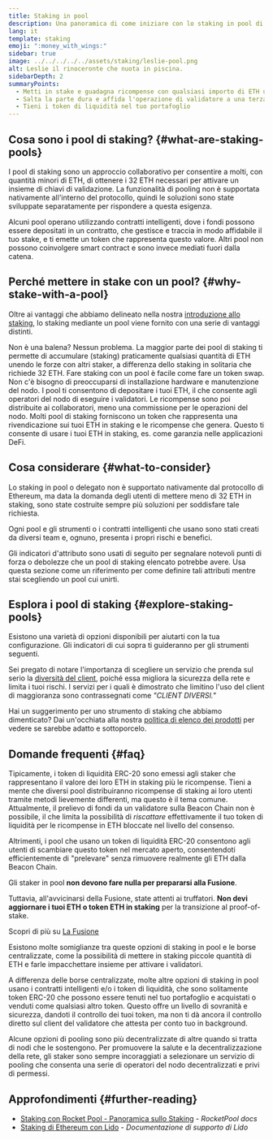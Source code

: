 ```yaml
---
title: Staking in pool
description: Una panoramica di come iniziare con lo staking in pool di ETH
lang: it
template: staking
emoji: ":money_with_wings:"
sidebar: true
image: ../../../../../assets/staking/leslie-pool.png
alt: Leslie il rinoceronte che nuota in piscina.
sidebarDepth: 2
summaryPoints:
  - Metti in stake e guadagna ricompense con qualsiasi importo di ETH unendo le forze con gli altri
  - Salta la parte dura e affida l'operazione di validatore a una terza parte
  - Tieni i token di liquidità nel tuo portafoglio
---
```


## Cosa sono i pool di staking? {#what-are-staking-pools}

I pool di staking sono un approccio collaborativo per consentire a molti, con quantità minori di ETH, di ottenere i 32 ETH necessari per attivare un insieme di chiavi di validazione. La funzionalità di pooling non è supportata nativamente all'interno del protocollo, quindi le soluzioni sono state sviluppate separatamente per rispondere a questa esigenza.

Alcuni pool operano utilizzando contratti intelligenti, dove i fondi possono essere depositati in un contratto, che gestisce e traccia in modo affidabile il tuo stake, e ti emette un token che rappresenta questo valore. Altri pool non possono coinvolgere smart contract e sono invece mediati fuori dalla catena.

## Perché mettere in stake con un pool? {#why-stake-with-a-pool}

Oltre ai vantaggi che abbiamo delineato nella nostra [introduzione allo staking](/staking/), lo staking mediante un pool viene fornito con una serie di vantaggi distinti.

<CardGrid>
  <Card title="Bassa barriera all’ingresso" emoji="🐟">
    Non è una balena? Nessun problema. La maggior parte dei pool di staking ti permette di accumulare (staking) praticamente qualsiasi quantità di ETH unendo le forze con altri staker, a differenza dello staking in solitaria che richiede 32 ETH.
  </Card>
  <Card title="Inizia oggi" emoji=":stopwatch:">
    Fare staking con un pool è facile come fare un token swap. Non c'è bisogno di preoccuparsi di installazione hardware e manutenzione del nodo. I pool ti consentono di depositare i tuoi ETH, il che consente agli operatori del nodo di eseguire i validatori. Le ricompense sono poi distribuite ai collaboratori, meno una commissione per le operazioni del nodo.
  </Card>
  <Card title="Token di liquidità" emoji=":droplet:">
    Molti pool di staking forniscono un token che rappresenta una rivendicazione sui tuoi ETH in staking e le ricompense che genera. Questo ti consente di usare i tuoi ETH in staking, es. come garanzia nelle applicazioni DeFi.
  </Card>
</CardGrid>

<StakingComparison page="pools" />

## Cosa considerare {#what-to-consider}

Lo staking in pool o delegato non è supportato nativamente dal protocollo di Ethereum, ma data la domanda degli utenti di mettere meno di 32 ETH in staking, sono state costruite sempre più soluzioni per soddisfare tale richiesta.

Ogni pool e gli strumenti o i contratti intelligenti che usano sono stati creati da diversi team e, ognuno, presenta i propri rischi e benefici.

Gli indicatori d'attributo sono usati di seguito per segnalare notevoli punti di forza o debolezze che un pool di staking elencato potrebbe avere. Usa questa sezione come un riferimento per come definire tali attributi mentre stai scegliendo un pool cui unirti.

<StakingConsiderations page="pools" />

## Esplora i pool di staking {#explore-staking-pools}

Esistono una varietà di opzioni disponibili per aiutarti con la tua configurazione. Gli indicatori di cui sopra ti guideranno per gli strumenti seguenti.

<InfoBanner emoji="⚠️" isWarning>
Sei pregato di notare l'importanza di scegliere un servizio che prenda sul serio la <a href="/developers/docs/nodes-and-clients/client-diversity/">diversità del client</a>, poiché essa migliora la sicurezza della rete e limita i tuoi rischi. I servizi per i quali è dimostrato che limitino l'uso del client di maggioranza sono contrassegnati come <em style="text-transform: uppercase;">"client diversi."</em>
</InfoBanner>

<StakingProductsCardGrid category="pools" />

Hai un suggerimento per uno strumento di staking che abbiamo dimenticato? Dai un'occhiata alla nostra [politica di elenco dei prodotti](/contributing/adding-staking-products/) per vedere se sarebbe adatto e sottoporcelo.

## Domande frequenti {#faq}

<ExpandableCard title="Come ottengo ricompense?">
Tipicamente, i token di liquidità ERC-20 sono emessi agli staker che rappresentano il valore dei loro ETH in staking più le ricompense. Tieni a mente che diversi pool distribuiranno ricompense di staking ai loro utenti tramite metodi lievemente differenti, ma questo è il tema comune.
</ExpandableCard>

<ExpandableCard title="Quando posso prelevare il mio stake?">
Attualmente, il prelievo di fondi da un validatore sulla Beacon Chain non è possibile, il che limita la possibilità di <em>riscattare</em> effettivamente il tuo token di liquidità per le ricompense in ETH bloccate nel livello del consenso.

Altrimenti, i pool che usano un token di liquidità ERC-20 consentono agli utenti di scambiare questo token nel mercato aperto, consentendoti efficientemente di "prelevare" senza rimuovere realmente gli ETH dalla Beacon Chain.
</ExpandableCard>

<ExpandableCard title="Gli staker in pool devono fare qualcosa per La Fusione?">
Gli staker in pool <strong>non devono fare nulla per prepararsi alla Fusione</strong>.

Tuttavia, all'avvicinarsi della Fusione, state attenti ai truffatori. **Non devi aggiornare i tuoi ETH o token ETH in staking** per la transizione al proof-of-stake.

Scopri di più su [La Fusione](/upgrades/merge/)
</ExpandableCard>

<ExpandableCard title="È diverso dallo staking con la mia borsa?">
Esistono molte somiglianze tra queste opzioni di staking in pool e le borse centralizzate, come la possibilità di mettere in staking piccole quantità di ETH e farle impacchettare insieme per attivare i validatori.

A differenza delle borse centralizzate, molte altre opzioni di staking in pool usano i contratti intelligenti e/o i token di liquidità, che sono solitamente token ERC-20 che possono essere tenuti nel tuo portafoglio e acquistati o venduti come qualsiasi altro token. Questo offre un livello di sovranità e sicurezza, dandoti il controllo dei tuoi token, ma non ti dà ancora il controllo diretto sul client del validatore che attesta per conto tuo in background.

Alcune opzioni di pooling sono più decentralizzate di altre quando si tratta di nodi che le sostengono. Per promuovere la salute e la decentralizzazione della rete, gli staker sono sempre incoraggiati a selezionare un servizio di pooling che consenta una serie di operatori del nodo decentralizzati e privi di permessi.
</ExpandableCard>

## Approfondimenti {#further-reading}

- [Staking con Rocket Pool - Panoramica sullo Staking](https://docs.rocketpool.net/guides/staking/overview.html) - _RocketPool docs_
- [Staking di Ethereum con Lido](https://help.lido.fi/en/collections/2947324-staking-ethereum-with-lido) - _Documentazione di supporto di Lido_

